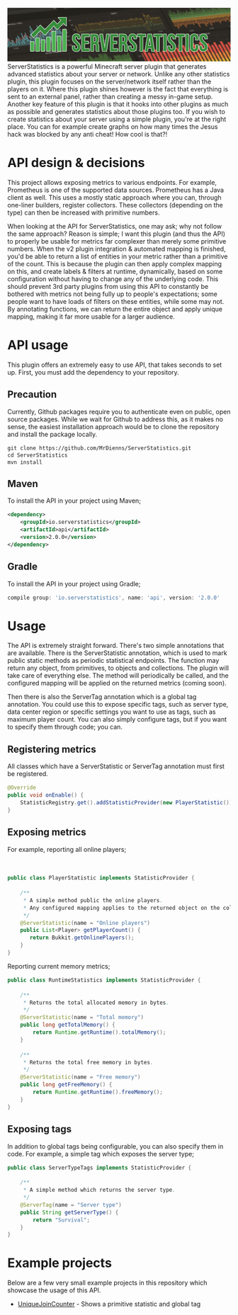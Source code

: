 ![ServerStatistics](/assets/Header.png)
ServerStatistics is a powerful Minecraft server plugin that generates advanced statistics about your server or network.
Unlike any other statistics plugin, this plugin focuses on the server/network itself rather than the players on it.
Where this plugin shines however is the fact that everything is sent to an external panel, rather than creating a messy
in-game setup. Another key feature of this plugin is that it hooks into other plugins as much as possible and generates
statistics about those plugins too. If you wish to create statistics about your server using a simple plugin, you're at
the right place. You can for example create graphs on how many times the Jesus hack was blocked by any anti cheat! How
cool is that?!

# API design & decisions
This project allows exposing metrics to various endpoints. For example, Prometheus is one of the supported data sources.
Prometheus has a Java client as well. This uses a mostly static approach where you can, through one-liner builders,
register collectors. These collectors (depending on the type) can then be increased with primitive numbers.

When looking at the API for ServerStatistics, one may ask; why not follow the same approach? Reason is simple; I want
this plugin (and thus the API) to properly be usable for metrics far complexer than merely some primitive numbers. When
the v2 plugin integration & automated mapping is finished, you'd be able to return a list of entities in your metric
rather than a primitive of the count. This is because the plugin can then apply complex mapping on this, and create
labels & filters at runtime, dynamically, based on some configuration without having to change any of the underlying
code. This should prevent 3rd party plugins from using this API to constantly be bothered with metrics not being fully
up to people's expectations; some people want to have loads of filters on these entities, while some may not. By
annotating functions, we can return the entire object and apply unique mapping, making it far more usable for a larger
audience.

# API usage
This plugin offers an extremely easy to use API, that takes seconds to set up. First, you must add the dependency to
your repository.

## Precaution
Currently, Github packages require you to authenticate even on public, open source packages. While we wait for Github
to address this, as it makes no sense, the easiest installation approach would be to clone the repository and install
the package locally.
```shell script
git clone https://github.com/MrDienns/ServerStatistics.git
cd ServerStatistics
mvn install
```

## Maven
To install the API in your project using Maven;
```xml
<dependency>
    <groupId>io.serverstatistics</groupId>
    <artifactId>api</artifactId>
    <version>2.0.0</version>
</dependency>
```

## Gradle
To install the API in your project using Gradle;
```groovy
compile group: 'io.serverstatistics', name: 'api', version: '2.0.0'
```

# Usage
The API is extremely straight forward. There's two simple annotations that are available. There is the ServerStatistic
annotation, which is used to mark public static methods as periodic statistical endpoints. The function may return any
object, from primitives, to objects and collections. The plugin will take care of everything else. The method will
periodically be called, and the configured mapping will be applied on the returned metrics (coming soon). 

Then there is also the ServerTag annotation which is a global tag annotation. You could use this to expose specific
tags, such as server type, data center region or specific settings you want to use as tags, such as maximum player
count. You can also simply configure tags, but if you want to specify them through code; you can.

## Registering metrics
All classes which have a ServerStatistic or ServerTag annotation must first be registered.
```java
@Override
public void onEnable() {
    StatisticRegistry.get().addStatisticProvider(new PlayerStatistic());
}
```

## Exposing metrics
For example, reporting all online players;
```java


public class PlayerStatistic implements StatisticProvider {

    /**
     * A simple method public the online players.
     * Any configured mapping applies to the returned object on the collection.
     */
    @ServerStatistic(name = "Online players")
    public List<Player> getPlayerCount() {
       return Bukkit.getOnlinePlayers();
    }
}
```

Reporting current memory metrics;
```java
public class RuntimeStatistics implements StatisticProvider {

    /**
     * Returns the total allocated memory in bytes.
     */
    @ServerStatistic(name = "Total memory")
    public long getTotalMemory() {
        return Runtime.getRuntime().totalMemory();
    }
    
    /**
     * Returns the total free memory in bytes.
     */
    @ServerStatistic(name = "Free memory")
    public long getFreeMemory() {
        return Runtime.getRuntime().freeMemory();
    }
}
```

## Exposing tags
In addition to global tags being configurable, you can also specify them in code. For example, a simple tag which
exposes the server type;
```java
public class ServerTypeTags implements StatisticProvider {

    /**
     * A simple method which returns the server type.
     */
    @ServerTag(name = "Server type")
    public String getServerType() {
        return "Survival";
    }
}
```

# Example projects
Below are a few very small example projects in this repository which showcase the usage of this API.
* [UniqueJoinCounter](example/JoinCounter) - Shows a primitive statistic and global tag